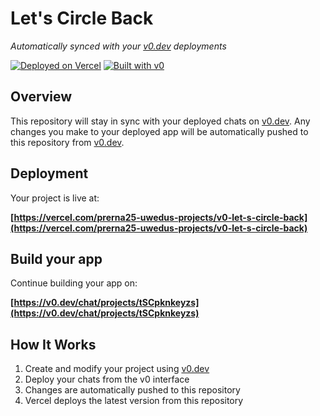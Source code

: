 # Let's Circle Back

*Automatically synced with your [v0.dev](https://v0.dev) deployments*

[![Deployed on Vercel](https://img.shields.io/badge/Deployed%20on-Vercel-black?style=for-the-badge&logo=vercel)](https://vercel.com/prerna25-uwedus-projects/v0-let-s-circle-back)
[![Built with v0](https://img.shields.io/badge/Built%20with-v0.dev-black?style=for-the-badge)](https://v0.dev/chat/projects/tSCpknkeyzs)

## Overview

This repository will stay in sync with your deployed chats on [v0.dev](https://v0.dev).
Any changes you make to your deployed app will be automatically pushed to this repository from [v0.dev](https://v0.dev).

## Deployment

Your project is live at:

**[https://vercel.com/prerna25-uwedus-projects/v0-let-s-circle-back](https://vercel.com/prerna25-uwedus-projects/v0-let-s-circle-back)**

## Build your app

Continue building your app on:

**[https://v0.dev/chat/projects/tSCpknkeyzs](https://v0.dev/chat/projects/tSCpknkeyzs)**

## How It Works

1. Create and modify your project using [v0.dev](https://v0.dev)
2. Deploy your chats from the v0 interface
3. Changes are automatically pushed to this repository
4. Vercel deploys the latest version from this repository